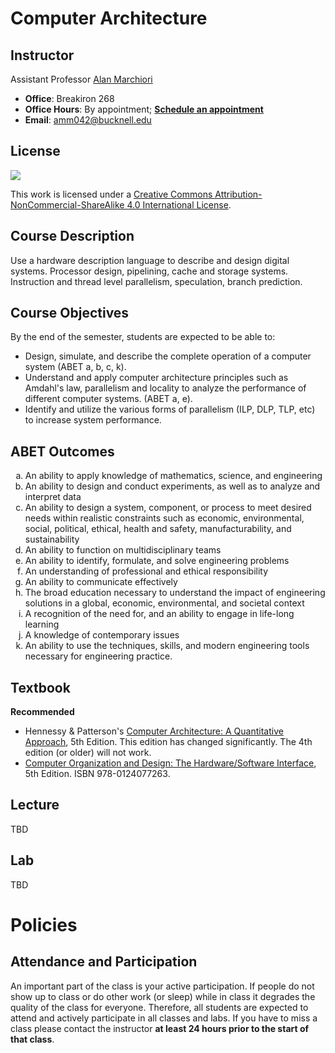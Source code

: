Computer Architecture
======

Instructor
---- 
Assistant Professor [Alan Marchiori](http://eg.bucknell.edu/~amm042/)

 * **Office**: Breakiron 268
 * **Office Hours**: By appointment; [**Schedule an appointment**](https://doodle.com/amm042)
 * **Email**: [amm042@bucknell.edu](mailto:amm042@bucknell.edu)

License
-----
![](https://i.creativecommons.org/l/by-nc-sa/4.0/88x31.png)

This work is licensed under a [Creative Commons Attribution-NonCommercial-ShareAlike 4.0 International License](http://creativecommons.org/licenses/by-nc-sa/4.0/).



Course Description
----
Use a hardware description language to describe and design digital systems. Processor design, pipelining, cache and storage systems. Instruction and thread level parallelism, speculation, branch prediction.

Course Objectives
----
By the end of the semester, students are expected to be able to:

* Design, simulate, and describe the complete operation of a computer system (ABET a, b, c, k).
* Understand and apply computer architecture principles such as Amdahl's law, parallelism and locality to analyze the performance of different computer systems. (ABET a, e).
* Identify and utilize the various forms of parallelism (ILP, DLP, TLP, etc) to increase system performance. 


ABET Outcomes
-----
<ol type="a"><li>An ability to apply knowledge of mathematics, science, and engineering</li><li>An ability to design and conduct experiments, as well as to analyze and interpret data</li><li>An ability to design a system, component, or process to meet desired needs within realistic constraints such as economic, environmental, social, political, ethical, health and safety, manufacturability, and sustainability</li><li>An ability to function on multidisciplinary teams</li><li>An ability to identify, formulate, and solve engineering problems</li><li>An understanding of professional and ethical responsibility</li><li>An ability to communicate effectively</li>
<li>The broad education necessary to understand the impact of engineering solutions in a global, economic, environmental, and societal context</li><li>A recognition of the need for, and an ability to engage in life-long learning</li><li>A knowledge of contemporary issues</li><li>An ability to use the techniques, skills, and modern engineering tools necessary for engineering practice.</li></ol>

Textbook
----

**Recommended**
* Hennessy & Patterson's [Computer Architecture: A Quantitative Approach](http://www.amazon.com/gp/product/012383872X), 5th Edition. This edition has changed significantly. The 4th edition (or older) will not work.
* [Computer Organization and Design: The Hardware/Software Interface](http://amzn.com/0124077269), 5th Edition. ISBN 978-0124077263.

Lecture
----

TBD

Lab 
----

TBD

Policies
=====

Attendance and Participation
-----
An important part of the class is your active participation. If people do not show up to class or do other work (or sleep) while in class it degrades the quality of the class for everyone. Therefore, all students are expected to attend and actively participate in all classes and labs. If you have to miss a class please contact the instructor **at least 24 hours prior to the start of that class**.

